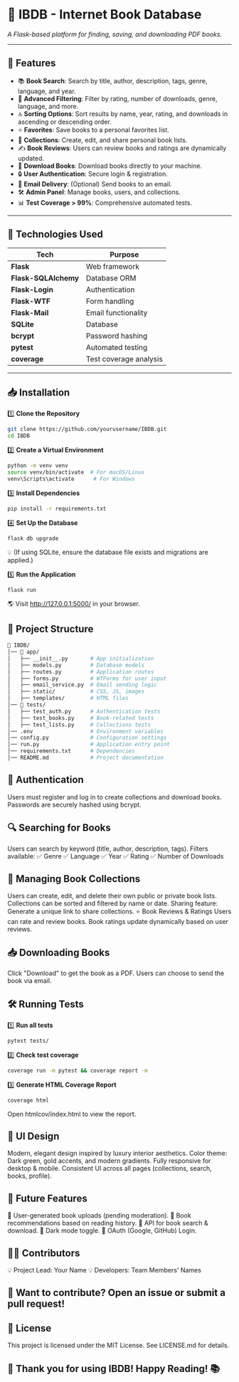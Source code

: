 # **📖 IBDB - Internet Book Database**  
*A Flask-based platform for finding, saving, and downloading PDF books.*

---

## **🌟 Features**
- 📚 **Book Search**: Search by title, author, description, tags, genre, language, and year.
- 🎯 **Advanced Filtering**: Filter by rating, number of downloads, genre, language, and more.
- 🔝 **Sorting Options**: Sort results by name, year, rating, and downloads in ascending or descending order.
- ⭐ **Favorites**: Save books to a personal favorites list.
- 📂 **Collections**: Create, edit, and share personal book lists.
- ✍️ **Book Reviews**: Users can review books and ratings are dynamically updated.
- 📩 **Download Books**: Download books directly to your machine.
- 🔒 **User Authentication**: Secure login & registration.
- 📧 **Email Delivery**: (Optional) Send books to an email.
- 🛠 **Admin Panel**: Manage books, users, and collections.
- 📊 **Test Coverage > 99%**: Comprehensive automated tests.

---

## **🚀 Technologies Used**
| Tech | Purpose |
|------|---------|
| **Flask** | Web framework |
| **Flask-SQLAlchemy** | Database ORM |
| **Flask-Login** | Authentication |
| **Flask-WTF** | Form handling |
| **Flask-Mail** | Email functionality |
| **SQLite** | Database |
| **bcrypt** | Password hashing |
| **pytest** | Automated testing |
| **coverage** | Test coverage analysis |

---

## **📥 Installation**
1️⃣ **Clone the Repository**
```sh
git clone https://github.com/yourusername/IBDB.git
cd IBDB
```

2️⃣ **Create a Virtual Environment**
```sh
python -m venv venv
source venv/bin/activate  # For macOS/Linux
venv\Scripts\activate      # For Windows
```

3️⃣ **Install Dependencies**
```sh
pip install -r requirements.txt
```

4️⃣ **Set Up the Database**
```sh
flask db upgrade
```
💡 (If using SQLite, ensure the database file exists and migrations are applied.)

5️⃣ **Run the Application**
```sh
flask run
```
🌎 Visit http://127.0.0.1:5000/ in your browser.



## **📂 Project Structure**
```bash
📁 IBDB/
│── 📁 app/
│   ├── __init__.py       # App initialization
│   ├── models.py         # Database models
│   ├── routes.py         # Application routes
│   ├── forms.py          # WTForms for user input
│   ├── email_service.py  # Email sending logic
│   ├── static/           # CSS, JS, images
│   ├── templates/        # HTML files
│── 📁 tests/
│   ├── test_auth.py      # Authentication tests
│   ├── test_books.py     # Book-related tests
│   ├── test_lists.py     # Collections tests
│── .env                  # Environment variables
│── config.py             # Configuration settings
│── run.py                # Application entry point
│── requirements.txt      # Dependencies
│── README.md             # Project documentation
```

## **🔑 Authentication**
Users must register and log in to create collections and download books.
Passwords are securely hashed using bcrypt.


## **🔍 Searching for Books**
Users can search by keyword (title, author, description, tags).
Filters available:
✅ Genre
✅ Language
✅ Year
✅ Rating
✅ Number of Downloads


## **📂 Managing Book Collections**
Users can create, edit, and delete their own public or private book lists.
Collections can be sorted and filtered by name or date.
Sharing feature: Generate a unique link to share collections.
⭐ Book Reviews & Ratings
Users can rate and review books.
Book ratings update dynamically based on user reviews.

## **📥 Downloading Books**
Click "Download" to get the book as a PDF.
Users can choose to send the book via email.


## **🛠 Running Tests**

1️⃣ **Run all tests**
```sh
pytest tests/
```

2️⃣ **Check test coverage**
```sh
coverage run -m pytest && coverage report -m
```

3️⃣ **Generate HTML Coverage Report**
```sh
coverage html
```
Open htmlcov/index.html to view the report.


## **🎨 UI Design**
Modern, elegant design inspired by luxury interior aesthetics.
Color theme: Dark green, gold accents, and modern gradients.
Fully responsive for desktop & mobile.
Consistent UI across all pages (collections, search, books, profile).

## **🚀 Future Features**
📌 User-generated book uploads (pending moderation).
📌 Book recommendations based on reading history.
📌 API for book search & download.
📌 Dark mode toggle.
📌 OAuth (Google, GitHub) Login.


## **👨‍💻 Contributors**
💡 Project Lead: Your Name
💡 Developers: Team Members' Names

## **🚀 Want to contribute? Open an issue or submit a pull request!**

## **📜 License**
This project is licensed under the MIT License. See LICENSE.md for details.

## **🎉 Thank you for using IBDB! Happy Reading! 📚**